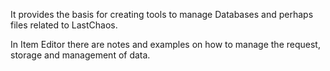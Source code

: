 It provides the basis for creating tools to manage Databases and perhaps files related to LastChaos.

In Item Editor there are notes and examples on how to manage the request, storage and management of data.
